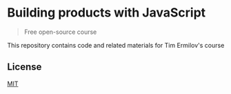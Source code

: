 # Building products with JavaScript

> Free open-source course

This repository contains code and related materials for Tim Ermilov's course

## License

[MIT](https://opensource.org/licenses/mit-license)